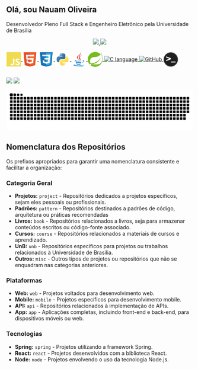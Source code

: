 ## Olá, sou Nauam Oliveira

Desenvolvedor Pleno Full Stack e Engenheiro Eletrônico pela Universidade de Brasília

<div align="center">
  <a href="https://github.com/nauam">
  <img height="160em" src="https://github-readme-stats.vercel.app/api?username=nauam&show_icons=true&theme=dracula&include_all_commits=true&count_private=true"/>
  <img height="160em" src="https://github-readme-stats.vercel.app/api/top-langs/?username=nauam&layout=compact&langs_count=7&theme=dracula"/>
</div>
  
<div style="display: inline_block"><br>
  <img align="center" alt="Js" width="40px" src="https://raw.githubusercontent.com/devicons/devicon/master/icons/javascript/javascript-plain.svg">
  <img align="center" alt="HTML" width="40px" src="https://raw.githubusercontent.com/devicons/devicon/master/icons/html5/html5-original.svg">
  <img align="center" alt="CSS" width="40px" src="https://raw.githubusercontent.com/devicons/devicon/master/icons/css3/css3-original.svg">
  <img align="center" alt="Python" width="40px" src="https://raw.githubusercontent.com/devicons/devicon/master/icons/python/python-original.svg">
  <img align="center" alt="Java" width="40px" src="https://raw.githubusercontent.com/devicons/devicon/master/icons/java/java-original.svg">
  <img align="center" alt="Spring" width="40px" src="https://raw.githubusercontent.com/devicons/devicon/master/icons/spring/spring-original.svg">
  <img align="center" alt="C language" width="40px" src="https://raw.githubusercontent.com/abranhe/programming-languages-logos/master/src/c/c.svg" />
  <img align="center" alt="GitHub" width="40px" src="https://git-scm.com/images/logos/downloads/Git-Icon-1788C.png" />
  <img align="center" alt="Terminal" width="40px" src="https://raw.githubusercontent.com/github/explore/80688e429a7d4ef2fca1e82350fe8e3517d3494d/topics/terminal/terminal.png" />
</div>
  
  ##
 
<div> 
  <a href = "mailto:nauamvictor@outlook.com"><img src="https://img.shields.io/badge/Outlook-0078D4?style=for-the-badge&logo=microsoft-outlook&logoColor=white" target="_blank"></a>
  <a href="https://www.linkedin.com/in/nauam" target="_blank"><img src="https://img.shields.io/badge/-LinkedIn-%230077B5?style=for-the-badge&logo=linkedin&logoColor=white" target="_blank"></a> 
  
  ![Snake animation](https://raw.githubusercontent.com/nauam/nauam/output/github-contribution-grid-snake.svg)
 
</div>

## Nomenclatura dos Repositórios

Os prefixos apropriados para garantir uma nomenclatura consistente e facilitar a organização:

### Categoria Geral

- **Projetos:** `project` - Repositórios dedicados a projetos específicos, sejam eles pessoais ou profissionais.
- **Padrões:** `pattern` - Repositórios destinados a padrões de código, arquitetura ou práticas recomendadas
- **Livros:** `book` - Repositórios relacionados a livros, seja para armazenar conteúdos escritos ou código-fonte associado.
- **Cursos:** `course` - Repositórios relacionados a materiais de cursos e aprendizado.
- **UnB:** `unb` - Repositórios específicos para projetos ou trabalhos relacionados à Universidade de Brasília.
- **Outros:** `misc` - Outros tipos de projetos ou repositórios que não se enquadram nas categorias anteriores.

### Plataformas

- **Web:** `web` - Projetos voltados para desenvolvimento web.
- **Mobile:** `mobile` - Projetos específicos para desenvolvimento mobile.
- **API:** `api` - Repositórios relacionados à implementação de APIs.
- **App:** `app` - Aplicações completas, incluindo front-end e back-end, para dispositivos móveis ou web.

### Tecnologias

- **Spring:** `spring` - Projetos utilizando a framework Spring.
- **React:** `react` - Projetos desenvolvidos com a biblioteca React.
- **Node:** `node` - Projetos envolvendo o uso da tecnologia Node.js.
